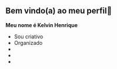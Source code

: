 ## Bem vindo(a) ao meu perfil🌻


**Meu nome é Kelvin Henrique** 


- Sou criativo
- Organizado
- 
- 
- 
  
  
